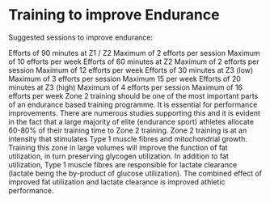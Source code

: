 # Training to improve Endurance

Suggested sessions to improve endurance:

Efforts of 90 minutes at Z1 / Z2
Maximum of 2 efforts per session
Maximum of 10 efforts per week
Efforts of 60 minutes at Z2
Maximum of 2 efforts per session
Maximum of 12 efforts per week
Efforts of 30 minutes at Z3 (low)
Maximum of 3 efforts per session
Maximum 15 per week
Efforts of 20 minutes at Z3 (high)
Maximum of 4 efforts per session
Maximum of 16 efforts per week
Zone 2 training should be one of the most important parts of an endurance based training programme. It is essential for performance improvements. There are numerous studies supporting this and it is evident in the fact that a large majority of elite (endurance sport) athletes allocate 60-80% of their training time to Zone 2 training. Zone 2 training is at an intensity that stimulates Type 1 muscle fibres and mitochondrial growth. Training this zone in large volumes will improve the function of fat utilization, in turn preserving glycogen utilization. In addition to fat utilization, Type 1 muscle fibres are responsible for lactate clearance (lactate being the by-product of glucose utilization).
The combined effect of improved fat utilization and lactate clearance is improved athletic performance.


